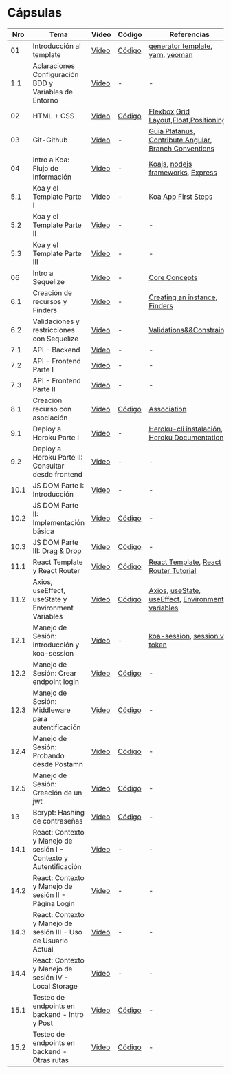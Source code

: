 # Cápsulas

| Nro  | Tema                                                  | Video                                                                                       | Código                                                                          | Referencias                                                                                                                                                                                                                                                             |
| ---- | ----------------------------------------------------- | ------------------------------------------------------------------------------------------- | ------------------------------------------------------------------------------- | ----------------------------------------------------------------------------------------------------------------------------------------------------------------------------------------------------------------------------------------------------------------------- |
| 01   | Introducción al template                              | [Video](https://drive.google.com/file/d/1gWmIK0MJz624SOWCv7_yMyu5NIXF2l1U/view?usp=sharing) | [Código](./cápsula_01)                                                          | [generator template](https://github.com/IIC2513/generator-template), [yarn](https://yarnpkg.com/), [yeoman](https://yeoman.io/)                                                                                                                                         |
| 1.1  | Aclaraciones Configuración BDD y Variables de Entorno | [Video](https://www.loom.com/share/bcab680b19d44d0c9a6e7a338564e1cd)                        | -                                                                               | -                                                                                                                                                                                                                                                                       |
| 02   | HTML + CSS                                            | [Video](https://www.loom.com/share/261a7da3636c4c02a87f7490372bea6f)                        | [Código](./cápsula_02/src)                                                      | [Flexbox](https://css-tricks.com/snippets/css/a-guide-to-flexbox/),[Grid Layout](https://css-tricks.com/snippets/css/complete-guide-grid/),[Float](https://css-tricks.com/all-about-floats/),[Positioning](https://css-tricks.com/almanac/properties/p/position/)       |
| 03   | Git-Github                                            | [Video](https://www.loom.com/share/1a91db8cb45047d1bced18c0f0503794)                        | -                                                                               | [Guia Platanus](https://la-guia.platan.us/setup/proyectos/git), [Contribute Angular](https://github.com/angular/angular/blob/22b96b9/CONTRIBUTING.md#type), [Branch Conventions](https://idiv-biodiversity.github.io/git-knowledge-base/branch-naming-conventions.html) |
| 04   | Intro a Koa: Flujo de Información                     | [Video](https://www.loom.com/share/c7a7e83b218b4acdbe5b60f4f8ffd7f2)                        | -                                                                               | [Koajs](https://koajs.com/), [nodejs frameworks](https://www.cleveroad.com/blog/the-best-node-js-framework-for-your-project--express-js--koa-js-or-sails-js), [Express](https://developer.mozilla.org/en-US/docs/Learn/Server-side/Express_Nodejs/routes)               |
| 5.1  | Koa y el Template Parte I                             | [Video](https://www.loom.com/share/4c49a3b11a274dd8ab1c4be683b1990e)                        | -                                                                               | [Koa App First Steps](https://blog.logrocket.com/first-steps-with-koa-js/)                                                                                                                                                                                              |
| 5.2  | Koa y el Template Parte II                            | [Video](https://www.loom.com/share/ed97f5bc4c2441839b4a1e8313d3fb42)                        | -                                                                               | -                                                                                                                                                                                                                                                                       |
| 5.3  | Koa y el Template Parte III                           | [Video](https://www.loom.com/share/5461a2a880d14b9482e80fc74397d386)                        | -                                                                               | -                                                                                                                                                                                                                                                                       |
| 06   | Intro a Sequelize                                     | [Video](https://www.loom.com/share/bb15334c56d34cddb0599eea2750d370)                        | -                                                                               | [Core Concepts](https://sequelize.org/docs/v6/category/core-concepts/)                                                                                                                                                                                                  |
| 6.1  | Creación de recursos y Finders                        | [Video](https://www.loom.com/share/f0aed6caafea477cbb52f2866abd7c40)                        | -                                                                               | [Creating an instance](https://sequelize.org/docs/v6/core-concepts/model-instances/), [Finders](https://sequelize.org/docs/v6/core-concepts/model-querying-finders/)                                                                                                    |
| 6.2  | Validaciones y restricciones con Sequelize            | [Video](https://www.loom.com/share/c03f9aad95db4b9f8d41e9839d16e5a4)                        | -                                                                               | [Validations&&Constraints](https://sequelize.org/docs/v6/core-concepts/validations-and-constraints/)                                                                                                                                                                    |
| 7.1  | API - Backend                                         | [Video](https://loom.com/share/a47fc64e37c24ec4bf57830e6c834bbc)                            | -                                                                               | -                                                                                                                                                                                                                                                                       |
| 7.2  | API - Frontend Parte I                                | [Video](https://www.loom.com/share/d349c2a3b3d9449fb0b15756cee8f819)                        | -                                                                               | -                                                                                                                                                                                                                                                                       |
| 7.3  | API - Frontend Parte II                               | [Video](https://www.loom.com/share/7f6ffaeacaa24326935e75f544643da8)                        | -                                                                               | -                                                                                                                                                                                                                                                                       |
| 8.1  | Creación recurso con asociación                       | [Video](https://www.loom.com/share/d046139e242641289dc4a058e3e83572)                        | [Código](https://github.com/IIC2513-2022/dcc-azar/pull/4)                                                                               | [Association](https://sequelize.org/docs/v6/core-concepts/assocs/)                                                                                                                                                                                                      |
| 9.1  | Deploy a Heroku Parte I                               | [Video](https://www.loom.com/share/257666bcb3ed442aa98a35e79e424273)                        | -                                                                               | [Heroku-cli instalación](https://devcenter.heroku.com/articles/heroku-cli), [Heroku Documentation](https://www.heroku.com/platform)                                                                                                                                     |
| 9.2  | Deploy a Heroku Parte II: Consultar desde frontend    | [Video](https://www.loom.com/share/64e216c4241c41589b56c4dd88e0b7d6)                        | -                                                                               | -                                                                                                                                                                                                                                                                       |
| 10.1 | JS DOM Parte I: Introducción                          | [Video](https://www.loom.com/share/b16981b6258940c2a02df50d7225deaa)                        | -                                                                               | -                                                                                                                                                                                                                                                                       |
| 10.2 | JS DOM Parte II: Implementación básica                | [Video](https://www.loom.com/share/8a77add53d164ef384dbabbea8a3f826)                        | [Código](https://github.com/IIC2513-2022/dcc-azar-frontend/pull/2)                                                                               | -                                                                                                                                                                                                                                                                       |
| 10.3 | JS DOM Parte III: Drag & Drop                         | [Video](https://www.loom.com/share/c3ee7a6c6a824322bd49918be33b82e5)                        | [Código](https://github.com/IIC2513-2022/dcc-azar-frontend/pull/2)                                                                                                                                                              | -                                                                                                                                                                                                                                                                       |
| 11.1 | React Template y React Router                         | [Video](https://www.loom.com/share/f3ab198d98c741a1ba139451f9e06e19)                        | [Código](https://github.com/IIC2513-2022/dcc-azar-frontend/tree/main/react-app) | [React Template](https://create-react-app.dev/docs/getting-started), [React Router Tutorial](https://reactrouter.com/docs/en/v6/getting-started/tutorial)                                                                                                               |
| 11.2 | Axios, useEffect, useState y Environment Variables    | [Video](https://www.loom.com/share/fc20a0751420433f9dae9a699ba7c220)                        | [Código](https://github.com/IIC2513-2022/dcc-azar-frontend/tree/main/react-app) | [Axios](https://axios-http.com/docs/example), [useState](https://es.reactjs.org/docs/hooks-state.html), [useEffect](https://es.reactjs.org/docs/hooks-effect.html), [Environment variables](https://create-react-app.dev/docs/adding-custom-environment-variables/)     |
| 12.1 | Manejo de Sesión: Introducción y koa-session    | [Video](https://www.loom.com/share/ca0fbcfc44fa47a184c6b7e4766f4b9d)| - | [koa-session](https://github.com/koajs/session), [session vs token](https://medium.com/@prashantramnyc/difference-between-session-cookies-vs-jwt-json-web-tokens-for-session-management-4be67d2f066e#:~:text=JWT%20(JSON%20Web%20token)%20approach%3A&text=Since%20userId%20is%20got%20by,without%20the%20need%20share%20sessionDB)|                                                                
| 12.2 | Manejo de Sesión: Crear endpoint login | [Video](https://www.loom.com/share/d49647b3da314ab7b1f98b4f445f313c)                        | [Código](https://github.com/IIC2513-2022/dcc-azar/pull/5)  | - |
| 12.3 | Manejo de Sesión: Middleware para autentificación    | [Video](https://www.loom.com/share/cf8f3cce35e543b893a7b34a8f5ab7c5)                        | [Código](https://github.com/IIC2513-2022/dcc-azar/pull/5)| - |
| 12.4 | Manejo de Sesión: Probando desde Postamn    | [Video](https://www.loom.com/share/35886422291743c7a86c0bd058577967)                        | [Código](https://github.com/IIC2513-2022/dcc-azar/pull/5)  | - |
| 12.5 | Manejo de Sesión: Creación de un jwt    | [Video](https://www.loom.com/share/3f30e2941b654cc5aeb862b558b6b706)                        | [Código](https://github.com/IIC2513-2022/dcc-azar/pull/6)  | - |
| 13 | Bcrypt: Hashing de contraseñas    | [Video](https://www.loom.com/share/03c216c7af754f76a9928ff85db15099)                        | [Código](https://github.com/IIC2513-2022/dcc-azar/pull/7)  | - |
| 14.1 | React: Contexto y Manejo de sesión I - Contexto y Autentificación   | [Video](https://www.loom.com/share/09816ed1703d443e9c6592e0e0a1ed52)                        | - | - |
| 14.2 | React: Contexto y Manejo de sesión II - Página Login   | [Video](https://www.loom.com/share/23fc65bac0d54826b853e8be33751f74)                        | - | - |
| 14.3 | React: Contexto y Manejo de sesión III - Uso de Usuario Actual   | [Video](https://www.loom.com/share/b44c2cda5c13419e891cb32c22994bed)                        | - | - |
| 14.4 | React: Contexto y Manejo de sesión IV - Local Storage   | [Video](https://www.loom.com/share/09b00098997a4d5b864ddcfc468bae2c)                        | - | - |
| 15.1 | Testeo de endpoints en backend - Intro y Post   | [Video](https://www.loom.com/share/8259771a8c8947778b0913965215beb2)                        | [Código](https://github.com/IIC2513-2022/dcc-azar/pull/8) | - |
| 15.2 | Testeo de endpoints en backend - Otras rutas | [Video](https://www.loom.com/share/3c6d856ba288423a8363a86b0f257afa)                        | [Código](https://github.com/IIC2513-2022/dcc-azar/pull/8) | - |
